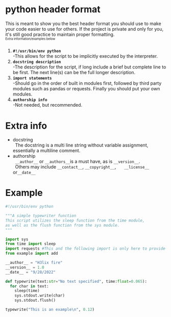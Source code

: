 # python header format
This is meant to show you the best header format you should use to make your code easier to use for others. If the project is private and only for you, it's still good practice to maintain proper formatting.\
<sub><sub>Extra information/examples below</sub></sub>
#####
 1. **`#!/usr/bin/env python`**\
-This allows for the script to be implicitly executed by the interpreter.
 2. **`docstring description`**\
 -The description for the script, if long include a brief but complete line to be first. The next line(s) can be the full longer description.
 3. **`import statements`**\
 -Should go in the order of built in modules first, followed by third party modules such as pandas or requests. Finally you should put your own modules.
 4. **`authorship info`**\
 -Not needed, but recommended.
&nbsp;
 # Extra info
  - docstring\
&ensp;The docstring is a multi line string without variable assignment, essentially a multiline comment.
  - authorship\
&ensp;`__author__` or `__authors__`is a must have, as is `__version__`.\
&ensp;Others may include `__contact__`, `__copyright__`, `  
__license__` or`__date__`
&nbsp;
# Example
```python
#!/usr/bin/env python

"""A simple typewriter function
This script utilizes the sleep function from the time module,
as well as the flush function from the sys module.
"""

import sys
from time import sleep
import requests #This and the following import is only here to provide an example of import order.
from example import add

__author__ = "H3lix fire"
__version__ = 1.0
__date__ = "9/28/2022"

def typewrite(text:str="No text specified", time:float=0.065):
  for char in text:
    sleep(time)
    sys.stdout.write(char)
    sys.stdout.flush()

typewrite("This is an example\n", 0.12)
```
